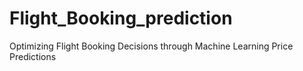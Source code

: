 # Flight_Booking_prediction
Optimizing Flight Booking Decisions through Machine Learning Price Predictions
